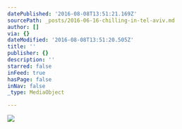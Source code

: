 ```yaml
---
datePublished: '2016-08-08T13:51:21.169Z'
sourcePath: _posts/2016-06-16-chilling-in-tel-aviv.md
author: []
via: {}
dateModified: '2016-08-08T13:51:20.505Z'
title: ''
publisher: {}
description: ''
starred: false
inFeed: true
hasPage: false
inNav: false
_type: MediaObject

---
```

![](https://imgflo.herokuapp.com/graph/vahj1ThiexotieMo/b24afbcca64c3ccabb0356f4cdfe4d2b/croprotate.jpg?cropheight=4032&cropwidth=3024&degrees=-90&input=https%3A%2F%2Fthe-grid-user-content.s3-us-west-2.amazonaws.com%2Fbbbe885e-f933-49d4-b0aa-ff3129c1587e.jpg&x=0&y=0)